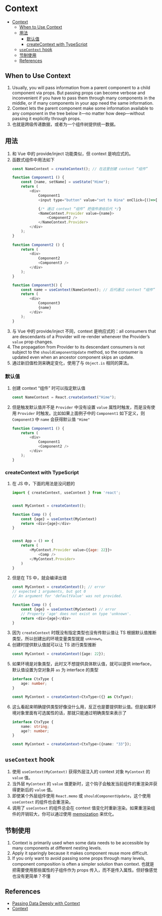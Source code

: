 # Context


<!-- TOC -->

- [Context](#context)
    - [When to Use Context](#when-to-use-context)
    - [用法](#用法)
        - [默认值](#默认值)
        - [createContext with TypeScript](#createcontext-with-typescript)
    - [`useContext` hook](#usecontext-hook)
    - [节制使用](#节制使用)
    - [References](#references)

<!-- /TOC -->


## When to Use Context
1. Usually, you will pass information from a parent component to a child component via props. But passing props can become verbose and inconvenient if you have to pass them through many components in the middle, or if many components in your app need the same information. 
2. Context lets the parent component make some information available to any component in the tree below it—no matter how deep—without passing it explicitly through props.
3. 也就是跨级传递数据，或者为一个组件树提供统一数据。


## 用法
1. 和 Vue 中的 provide/inject 功能类似，但 context 是响应式的。
2. 函数式组件中用法如下
    ```js
    const NameContext = createContext(); // 在这里创建 context “组件”

    function Component1 () {
        const [name, setName] = useState("Hime");
        return (
            <div>
                Component1
                <input type="button" value="set to Hina" onClick={()=>{setName("Hina")}} />

                {/* 通过 context “组件” 把值传递给后代 */}
                <NameContext.Provider value={name}> 
                    <Component2 />
                </NameContext.Provider>
            </div>
        );
    }
        
    function Component2 () {
        return (
            <div>
                Component2
                <Component3 />
            </div>
        );
    }

    function Component3() {
        const name = useContext(NameContext); // 后代通过 context “组件” 接收传进来的值
        return (
            <div>
                Component3
                {name}
            </div>
        );
    }
    ```
3. 与 Vue 中的 provide/inject 不同，context 是响应式的：all consumers that are descendants of a Provider will re-render whenever the Provider’s `value` prop changes. 
4. The propagation from Provider to its descendant consumers is not subject to the `shouldComponentUpdate` method, so the consumer is updated even when an ancestor component skips an update.
5. 通过新旧值检测来确定变化，使用了与 `Object.is` 相同的算法。

### 默认值
1. 创建 context “组件” 时可以指定默认值
    ```js
    const NameContext = React.createContext("Hime");
    ```
2. 但是触发默认值并不是 `Provider` 中没有设置 `value` 属性时触发，而是没有使用 `Provider` 时触发。比如如果上面例子中的 `Component1` 如下定义，则 `Component3` 中 `name` 会获得默认值 `"Hime"`
    ```js
    function Component1 () {
        return (
            <div>
                Component1
                <Component2 />
            </div>
        );
    }
    ```

### createContext with TypeScript
1. 在 JS 中，下面的用法是没问题的
    ```js
    import { createContext, useContext } from 'react';


    const MyContext = createContext();

    function Comp () {
        const {age} = useContext(MyContext)
        return <div>{age}</div>
    }


    const App = () => {
        return (
            <MyContext.Provider value={{age: 22}}>
                <Comp />
            </MyContext.Provider>
        )
    }
    ```
2. 但是在 TS 中，就会编译出错
    ```ts
    const MyContext = createContext(); // error
    // expected 1 arguments, but got 0
    // An argument for 'defaultValue' was not provided.

    function Comp () {
        const {age} = useContext(MyContext) // error
        // Property 'age' does not exist on type 'unknown'.
        return <div>{age}</div>
    }
    ```
3. 因为 `createContext` 时既没有指定类型也没有传默认值让 TS 根据默认值推断类型，所以创建出的环境变量类型就是 `unknown`。
4. 创建时提供默认值就可以让 TS 进行类型推断
    ```ts
    const MyContext = createContext({age: 22});
    ```
5. 如果环境是对象类型，此时又不想提供具体默认值，就可以提供 interface，默认值设置为空对象并 `as` 为 interface 的类型
    ```ts
    interface CtxType {
        age: number;
    }

    const MyContext = createContext<CtxType>({} as CtxType);
    ```
6. 这么看起来明确提供类型好像没什么用，反正也是要提供默认值。但是如果环境对象里面有可选属性的话，那就只能通过明确类型来表示了
    ```ts
    interface CtxType {
        name: string;
        age?: number;
    }

    const MyContext = createContext<CtxType>({name: "33"});
    ```


## `useContext` hook
1. 使用 `useContext(MyContext)` 获得外层注入的 context 对象 `MyContext` 的 `value` 值。
2. 当外层 `MyContext` 的 `value` 值更新时，这个钩子会触发当前组件的重渲染并获得更新后的 `value` 值。
3. 即使某个外层组件使用 `React.memo` 或 `shouldComponentUpdate`，这个使用 `useContext` 的组件也会重渲染。
4. 调用了 `useContext` 的组件总会在 context 值变化时重新渲染。如果重渲染组件的开销较大，你可以通过使用 [memoization](https://github.com/facebook/react/issues/15156#issuecomment-474590693) 来优化。


## 节制使用
1. Context is primarily used when some data needs to be accessible by many components at different nesting levels.
2. Apply it sparingly because it makes component reuse more difficult.
3. If you only want to avoid passing some props through many levels, component composition is often a simpler solution than context. 也就是把需要使用那些属性的子组件作为 props 传入，而不是传入属性。但好像感觉也没有更简单？不懂


## References
* [Passing Data Deeply with Context](https://react.dev/learn/passing-data-deeply-with-context)
* [Context](https://legacy.reactjs.org/docs/context.html)